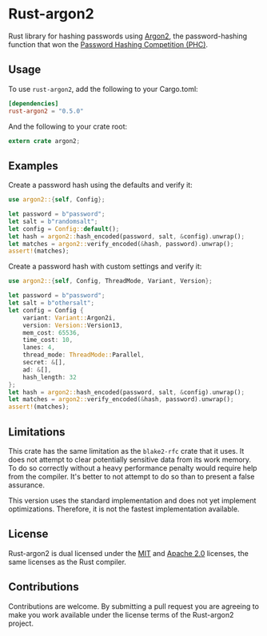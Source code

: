 # Rust-argon2

Rust library for hashing passwords using
[Argon2](https://github.com/P-H-C/phc-winner-argon2), the password-hashing
function that won the
[Password Hashing Competition (PHC)](https://password-hashing.net).

## Usage

To use `rust-argon2`, add the following to your Cargo.toml:

```toml
[dependencies]
rust-argon2 = "0.5.0"
```

And the following to your crate root:

```rust
extern crate argon2;
```


## Examples

Create a password hash using the defaults and verify it:

```rust
use argon2::{self, Config};

let password = b"password";
let salt = b"randomsalt";
let config = Config::default();
let hash = argon2::hash_encoded(password, salt, &config).unwrap();
let matches = argon2::verify_encoded(&hash, password).unwrap();
assert!(matches);
```

Create a password hash with custom settings and verify it:

```rust
use argon2::{self, Config, ThreadMode, Variant, Version};

let password = b"password";
let salt = b"othersalt";
let config = Config {
    variant: Variant::Argon2i,
    version: Version::Version13,
    mem_cost: 65536,
    time_cost: 10,
    lanes: 4,
    thread_mode: ThreadMode::Parallel,
    secret: &[],
    ad: &[],
    hash_length: 32
};
let hash = argon2::hash_encoded(password, salt, &config).unwrap();
let matches = argon2::verify_encoded(&hash, password).unwrap();
assert!(matches);
```


## Limitations

This crate has the same limitation as the `blake2-rfc` crate that it uses.
It does not attempt to clear potentially sensitive data from its work
memory. To do so correctly without a heavy performance penalty would
require help from the compiler. It's better to not attempt to do so than to
present a false assurance.

This version uses the standard implementation and does not yet implement
optimizations. Therefore, it is not the fastest implementation available.


## License

Rust-argon2 is dual licensed under the [MIT](LICENSE-MIT) and
[Apache 2.0](LICENSE-APACHE) licenses, the same licenses as the Rust compiler.


## Contributions

Contributions are welcome. By submitting a pull request you are agreeing to
make you work available under the license terms of the Rust-argon2 project.

